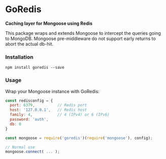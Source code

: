 # GoRedis
**Caching layer for Mongoose using Redis**

This package wraps and extends Mongoose to intercept the queries going to
MongoDB. Mongoose pre-middleware do not support early returns to abort the
actual db-hit.


### Installation
`npm install goredis --save`

### Usage
Wrap your Mongoose instance with GoRedis:

```js
const redisconfig = {
  port: 6379,          // Redis port
  host: '127.0.0.1',   // Redis host
  family: 4,           // 4 (IPv4) or 6 (IPv6)
  password: 'auth',
  db: 0
}

const mongoose = require('goredis')(require('mongoose'), config);

// Normal use
mongoose.connect( ... );
```
